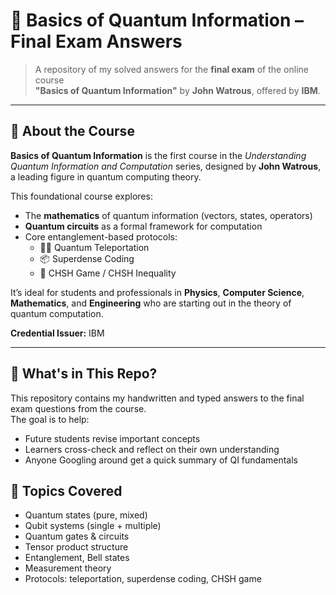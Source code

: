 # 📘 Basics of Quantum Information – Final Exam Answers

> A repository of my solved answers for the **final exam** of the online course  
> **"Basics of Quantum Information"** by **John Watrous**, offered by **IBM**.

---

## 🧠 About the Course

**Basics of Quantum Information** is the first course in the *Understanding Quantum Information and Computation* series, designed by **John Watrous**, a leading figure in quantum computing theory.

This foundational course explores:
- The **mathematics** of quantum information (vectors, states, operators)
- **Quantum circuits** as a formal framework for computation
- Core entanglement-based protocols:
  - 🧞‍♂️ Quantum Teleportation  
  - 📦 Superdense Coding  
  - 🎲 CHSH Game / CHSH Inequality

It’s ideal for students and professionals in **Physics**, **Computer Science**, **Mathematics**, and **Engineering** who are starting out in the theory of quantum computation.

**Credential Issuer:** IBM  

---

## 📄 What's in This Repo?

This repository contains my handwritten and typed answers to the final exam questions from the course.  
The goal is to help:
- Future students revise important concepts
- Learners cross-check and reflect on their own understanding
- Anyone Googling around get a quick summary of QI fundamentals


## 🧾 Topics Covered

- Quantum states (pure, mixed)
- Qubit systems (single + multiple)
- Quantum gates & circuits
- Tensor product structure
- Entanglement, Bell states
- Measurement theory
- Protocols: teleportation, superdense coding, CHSH game
